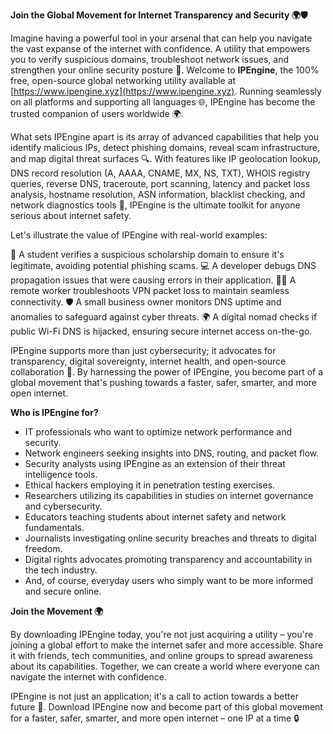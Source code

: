 **Join the Global Movement for Internet Transparency and Security 🌍🛡️**

Imagine having a powerful tool in your arsenal that can help you navigate the vast expanse of the internet with confidence. A utility that empowers you to verify suspicious domains, troubleshoot network issues, and strengthen your online security posture 🔐. Welcome to **IPEngine**, the 100% free, open-source global networking utility available at [https://www.ipengine.xyz](https://www.ipengine.xyz). Running seamlessly on all platforms and supporting all languages 🌐, IPEngine has become the trusted companion of users worldwide 🌍.

What sets IPEngine apart is its array of advanced capabilities that help you identify malicious IPs, detect phishing domains, reveal scam infrastructure, and map digital threat surfaces 🔍. With features like IP geolocation lookup, DNS record resolution (A, AAAA, CNAME, MX, NS, TXT), WHOIS registry queries, reverse DNS, traceroute, port scanning, latency and packet loss analysis, hostname resolution, ASN information, blacklist checking, and network diagnostics tools 📡, IPEngine is the ultimate toolkit for anyone serious about internet safety.

Let's illustrate the value of IPEngine with real-world examples:

🎉 A student verifies a suspicious scholarship domain to ensure it's legitimate, avoiding potential phishing scams.
💻 A developer debugs DNS propagation issues that were causing errors in their application.
🏃‍♂️ A remote worker troubleshoots VPN packet loss to maintain seamless connectivity.
🛡️ A small business owner monitors DNS uptime and anomalies to safeguard against cyber threats.
🌍 A digital nomad checks if public Wi-Fi DNS is hijacked, ensuring secure internet access on-the-go.

IPEngine supports more than just cybersecurity; it advocates for transparency, digital sovereignty, internet health, and open-source collaboration 🚀. By harnessing the power of IPEngine, you become part of a global movement that's pushing towards a faster, safer, smarter, and more open internet.

**Who is IPEngine for?**

* IT professionals who want to optimize network performance and security.
* Network engineers seeking insights into DNS, routing, and packet flow.
* Security analysts using IPEngine as an extension of their threat intelligence tools.
* Ethical hackers employing it in penetration testing exercises.
* Researchers utilizing its capabilities in studies on internet governance and cybersecurity.
* Educators teaching students about internet safety and network fundamentals.
* Journalists investigating online security breaches and threats to digital freedom.
* Digital rights advocates promoting transparency and accountability in the tech industry.
* And, of course, everyday users who simply want to be more informed and secure online.

**Join the Movement 🌍**

By downloading IPEngine today, you're not just acquiring a utility – you're joining a global effort to make the internet safer and more accessible. Share it with friends, tech communities, and online groups to spread awareness about its capabilities. Together, we can create a world where everyone can navigate the internet with confidence.

IPEngine is not just an application; it's a call to action towards a better future 🚀. Download IPEngine now and become part of this global movement for a faster, safer, smarter, and more open internet – one IP at a time 🔒